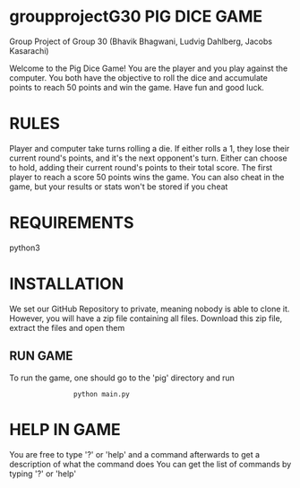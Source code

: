 # groupprojectG30 PIG DICE GAME
Group Project of Group 30 (Bhavik Bhagwani, Ludvig Dahlberg, Jacobs Kasarachi)

Welcome to the Pig Dice Game! You are the player and you play against the computer.
You both have the objective to roll the dice and accumulate points to 
reach 50 points and win the game. Have fun and good luck.

# RULES

Player and computer take turns rolling a die.
If either rolls a 1, they lose their current round's points, and it's the next opponent's turn.
Either can choose to hold, adding their current round's points to their total score.
The first player to reach a score 50 points wins the game.
You can also cheat in the game, but your results or stats won't be stored if you cheat

# REQUIREMENTS

python3

# INSTALLATION
We set our GitHub Repository to private, meaning nobody is able to clone it.
However, you will have a zip file containing all files. 
Download this zip file, extract the files and open them

## RUN GAME
To run the game, one should go to the 'pig' directory and run

                    python main.py

# HELP IN GAME
You are free to type '?' or 'help' and a command afterwards to get a description of what the command does
You can get the list of commands by typing '?' or 'help'

